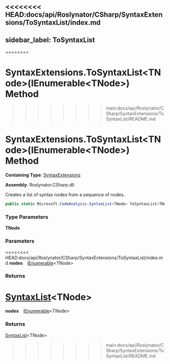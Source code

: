 <<<<<<<< HEAD:docs/api/Roslynator/CSharp/SyntaxExtensions/ToSyntaxList/index.md
---
sidebar_label: ToSyntaxList
---
========
# SyntaxExtensions\.ToSyntaxList\<TNode\>\(IEnumerable\<TNode\>\) Method
>>>>>>>> main:docs/api/Roslynator/CSharp/SyntaxExtensions/ToSyntaxList/README.md

# SyntaxExtensions\.ToSyntaxList&lt;TNode&gt;\(IEnumerable&lt;TNode&gt;\) Method

**Containing Type**: [SyntaxExtensions](../index.md)

**Assembly**: Roslynator\.CSharp\.dll

  
Creates a list of syntax nodes from a sequence of nodes\.

```csharp
public static Microsoft.CodeAnalysis.SyntaxList<TNode> ToSyntaxList<TNode>(this System.Collections.Generic.IEnumerable<TNode> nodes) where TNode : Microsoft.CodeAnalysis.SyntaxNode
```

### Type Parameters

**TNode**

### Parameters

<<<<<<<< HEAD:docs/api/Roslynator/CSharp/SyntaxExtensions/ToSyntaxList/index.md
**nodes** &ensp; [IEnumerable](https://docs.microsoft.com/en-us/dotnet/api/system.collections.generic.ienumerable-1)&lt;TNode&gt;

### Returns

[SyntaxList](https://docs.microsoft.com/en-us/dotnet/api/microsoft.codeanalysis.syntaxlist-1)&lt;TNode&gt;
========
**nodes** &ensp; [IEnumerable](https://docs.microsoft.com/en-us/dotnet/api/system.collections.generic.ienumerable-1)\<TNode\>

### Returns

[SyntaxList](https://docs.microsoft.com/en-us/dotnet/api/microsoft.codeanalysis.syntaxlist-1)\<TNode\>
>>>>>>>> main:docs/api/Roslynator/CSharp/SyntaxExtensions/ToSyntaxList/README.md

